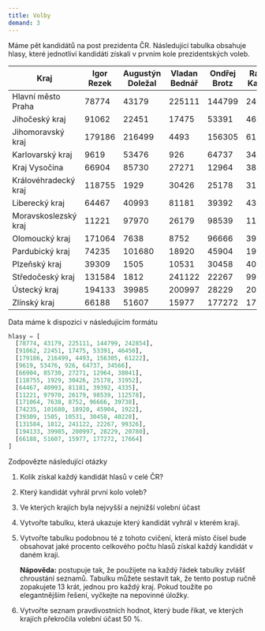 ```yaml
---
title: Volby
demand: 3
---
```


Máme pět kandidátů na post prezidenta ČR. Následující tabulka obsahuje hlasy, které jednotliví kandidáti získali v prvním kole prezidentských voleb.

| Kraj                 | Igor Rezek | Augustýn Doležal | Vladan Bednář | Ondřej Brotz | Radim Kašpar |
| -------------------- | ---------- | ---------------- | ------------- | ------------ | ------------ |
| Hlavní město Praha   | 78774      | 43179            | 225111        | 144799       | 242854       |
| Jihočeský kraj       | 91062      | 22451            | 17475         | 53391        | 46450        |
| Jihomoravský kraj    | 179186     | 216499           | 4493          | 156305       | 61222        |
| Karlovarský kraj     | 9619       | 53476            | 926           | 64737        | 34566        |
| Kraj Vysočina        | 66904      | 85730            | 27271         | 12964        | 38041        |
| Královéhradecký kraj | 118755     | 1929             | 30426         | 25178        | 31952        |
| Liberecký kraj       | 64467      | 40993            | 81181         | 39392        | 4335         |
| Moravskoslezský kraj | 11221      | 97970            | 26179         | 98539        | 112578       |
| Olomoucký kraj       | 171064     | 7638             | 8752          | 96666        | 39738        |
| Pardubický kraj      | 74235      | 101680           | 18920         | 45904        | 1922         |
| Plzeňský kraj        | 39309      | 1505             | 10531         | 30458        | 40228        |
| Středočeský kraj     | 131584     | 1812             | 241122        | 22267        | 99326        |
| Ústecký kraj         | 194133     | 39985            | 200997        | 28229        | 20780        |
| Zlínský kraj         | 66188      | 51607            | 15977         | 177272       | 17664        |

Data máme k dispozici v následujícím formátu

```py
hlasy = [
  [78774, 43179, 225111, 144799, 242854],
  [91062, 22451, 17475, 53391, 46450],
  [179186, 216499, 4493, 156305, 61222],
  [9619, 53476, 926, 64737, 34566],
  [66904, 85730, 27271, 12964, 38041],
  [118755, 1929, 30426, 25178, 31952],
  [64467, 40993, 81181, 39392, 4335],
  [11221, 97970, 26179, 98539, 112578],
  [171064, 7638, 8752, 96666, 39738],
  [74235, 101680, 18920, 45904, 1922],
  [39309, 1505, 10531, 30458, 40228],
  [131584, 1812, 241122, 22267, 99326],
  [194133, 39985, 200997, 28229, 20780],
  [66188, 51607, 15977, 177272, 17664]
]
```

Zodpovězte následující otázky

1. Kolik získal každý kandidát hlasů v celé ČR?
1. Který kandidát vyhrál první kolo voleb?
1. Ve kterých krajích byla nejvyšší a nejnižší volební účast
1. Vytvořte tabulku, která ukazuje který kandidát vyhrál v kterém kraji.
1. Vytvořte tabulku podobnou té z tohoto cvičení, která místo čísel bude obsahovat jaké procento celkového počtu hlasů získal každý kandidát v daném kraji.

   **Nápověda:** postupuje tak, že použijete na každý řádek tabulky zvlášť chroustání seznamů. Tabulku můžete sestavit tak, že tento postup ručně zopakujete 13 krát, jednou pro každý kraj. Pokud toužíte po elegantnějším řešení, vyčkejte na nepovinné úložky.

1. Vytvořte seznam pravdivostních hodnot, který bude říkat, ve kterých krajích překročila volební účast 50 %.
